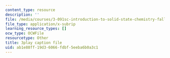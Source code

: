 ```yaml
---
content_type: resource
description: ''
file: /media/courses/3-091sc-introduction-to-solid-state-chemistry-fall-2010/ab1e88ff19d36066fdbf5eeba6b0a3c1_wyoFOdR64U8.srt
file_type: application/x-subrip
learning_resource_types: []
ocw_type: OCWFile
resourcetype: Other
title: 3play caption file
uid: ab1e88ff-19d3-6066-fdbf-5eeba6b0a3c1
---
```

